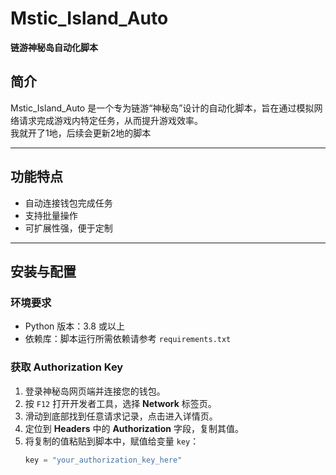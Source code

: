 # Mstic_Island_Auto  
**链游神秘岛自动化脚本**  

## 简介  
Mstic_Island_Auto 是一个专为链游“神秘岛”设计的自动化脚本，旨在通过模拟网络请求完成游戏内特定任务，从而提升游戏效率。  
我就开了1地，后续会更新2地的脚本

---

## 功能特点  
- 自动连接钱包完成任务  
- 支持批量操作  
- 可扩展性强，便于定制  

---

## 安装与配置  

### 环境要求  
- Python 版本：3.8 或以上  
- 依赖库：脚本运行所需依赖请参考 `requirements.txt`  

### 获取 Authorization Key  
1. 登录神秘岛网页端并连接您的钱包。  
2. 按 `F12` 打开开发者工具，选择 **Network** 标签页。  
3. 滑动到底部找到任意请求记录，点击进入详情页。  
4. 定位到 **Headers** 中的 **Authorization** 字段，复制其值。  
5. 将复制的值粘贴到脚本中，赋值给变量 `key`：  
   ```python
   key = "your_authorization_key_here"

  

